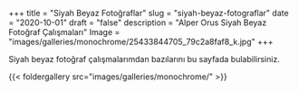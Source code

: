 +++
title = "Siyah Beyaz Fotoğraflar"
slug = "siyah-beyaz-fotograflar"
date = "2020-10-01"
draft = "false"
description = "Alper Orus Siyah Beyaz Fotoğraf Çalışmaları"
Image = "images/galleries/monochrome/25433844705_79c2a8faf8_k.jpg"
+++

Siyah beyaz fotoğraf çalışmalarımdan bazılarını bu sayfada bulabilirsiniz.

{{< foldergallery src="images/galleries/monochrome/" >}}
